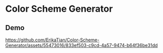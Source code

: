 # Color Scheme Generator

## Demo

https://github.com/ErikaTian/Color-Scheme-Generator/assets/55473016/833ef503-c9cd-4a57-9474-b64f36be31dd

